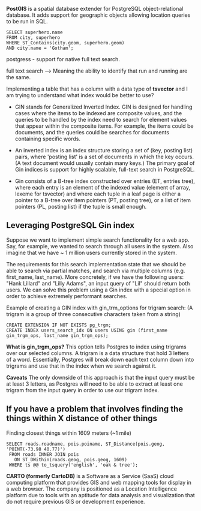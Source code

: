 **PostGIS** is a spatial database extender for PostgreSQL object-relational database. It adds support for geographic objects allowing location queries to be run in SQL.
```
SELECT superhero.name
FROM city, superhero
WHERE ST_Contains(city.geom, superhero.geom)
AND city.name = 'Gotham';
```
postgress - support for native full text search.

full text search --> Meaning the ability to identify that run and running are the same.

Implementing a table that has a column with a data type of **tsvector** and I am trying to understand what index would be better to use?

* GIN stands for Generalized Inverted Index. GIN is designed for handling cases where the items to be indexed are composite values, and the queries to be handled by the index need to search for element values that appear within the composite items. 
  For example, the items could be documents, and the queries could be searches for documents containing specific words.

* An inverted index is an index structure storing a set of (key, posting list) pairs, where 'posting list' is a set of documents in which the key occurs. (A text document would usually contain many keys.) The primary goal of Gin indices is support for highly scalable, full-text search in PostgreSQL.

* Gin consists of a B-tree index constructed over entries (ET, entries tree), where each entry is an element of the indexed value (element of array, lexeme for tsvector) and where each tuple in a leaf page is either a pointer to a B-tree over item pointers (PT, posting tree), or a list of item pointers (PL, posting list) if the tuple is small enough.

## Leveraging PostgreSQL Gin index
Suppose we want to implement simple search functionality for a web app. Say, for example, we wanted to search through all users in the system. Also imagine that we have ~ 1 million users currently stored in the system.

The requirements for this search implementation state that we should be able to search via partial matches, and search via multiple columns (e.g. first_name, last_name). More concretely, if we have the following users: "Hank Lillard" and "Lilly Adams", an input query of "Lil" should return both users. We can solve this problem using a Gin index with a special option in order to achieve extremely performant searches.

Example of creating a GIN index with gin_trm_options for trigram search: (A trigram is a group of three consecutive characters taken from a string)

```
CREATE EXTENSION IF NOT EXISTS pg_trgm;
CREATE INDEX users_search_idx ON users USING gin (first_name gin_trgm_ops, last_name gin_trgm_ops);
```

**What is gin_trgm_ops?**
This option tells Postgres to index using trigrams over our selected columns. A trigram is a data structure that hold 3 letters of a word. Essentially, Postgres will break down each text column down into trigrams and use that in the index when we search against it.

**Caveats**
The only downside of this approach is that the input query must be at least 3 letters, as Postgres will need to be able to extract at least one trigram from the input query in order to use our trigram index.

## If you have a problem that involves finding the things within X distance of other things 
Finding closest things within 1609 meters (~1 mile)

```
SELECT roads.roadname, pois.poiname, ST_Distance(pois.geog, 'POINT(-73.98 40.77)')
 FROM roads INNER JOIN pois 
   ON ST_DWithin(roads.geog, pois.geog, 1609)
 WHERE ts @@ to_tsquery('english', 'oak & tree');
 ```
   
**CARTO (formerly CartoDB)** is a Software as a Service (SaaS) cloud computing platform that provides GIS and web mapping tools for display in a web browser. 
The company is positioned as a Location Intelligence platform due to tools with an aptitude for data analysis and visualization that do not require previous GIS or development experience.



